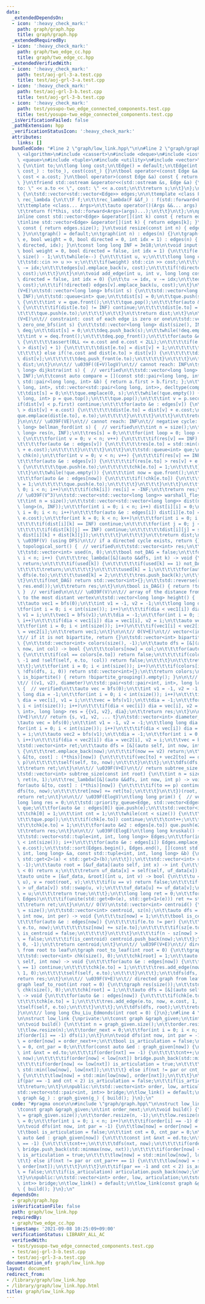 ```yaml
---
data:
  _extendedDependsOn:
  - icon: ':heavy_check_mark:'
    path: graph/graph.hpp
    title: graph/graph.hpp
  _extendedRequiredBy:
  - icon: ':heavy_check_mark:'
    path: graph/two_edge_cc.hpp
    title: graph/two_edge_cc.hpp
  _extendedVerifiedWith:
  - icon: ':heavy_check_mark:'
    path: test/aoj-grl-3-a.test.cpp
    title: test/aoj-grl-3-a.test.cpp
  - icon: ':heavy_check_mark:'
    path: test/aoj-grl-3-b.test.cpp
    title: test/aoj-grl-3-b.test.cpp
  - icon: ':heavy_check_mark:'
    path: test/yosupo-two_edge_connected_components.test.cpp
    title: test/yosupo-two_edge_connected_components.test.cpp
  _isVerificationFailed: false
  _pathExtension: hpp
  _verificationStatusIcon: ':heavy_check_mark:'
  attributes:
    links: []
  bundledCode: "#line 2 \"graph/low_link.hpp\"\n\n#line 2 \"graph/graph.hpp\"\n#include\
    \ <algorithm>\n#include <cassert>\n#include <deque>\n#include <iostream>\n#include\
    \ <queue>\n#include <tuple>\n#include <utility>\n#include <vector>\n\nstruct Edge\
    \ {\n\tint to;\n\tlong long cost;\n\tEdge() = default;\n\tEdge(int to_, long long\
    \ cost_) : to(to_), cost(cost_) {}\n\tbool operator<(const Edge &a) const { return\
    \ cost < a.cost; }\n\tbool operator>(const Edge &a) const { return cost > a.cost;\
    \ }\n\tfriend std::ostream &operator<<(std::ostream &s, Edge &a) {\n\t\ts << \"\
    to: \" << a.to << \", cost: \" << a.cost;\n\t\treturn s;\n\t}\n};\n\nclass graph\
    \ {\n\tstd::vector<std::vector<Edge>> edges;\n\n\ttemplate <class F>\n\tstruct\
    \ rec_lambda {\n\t\tF f;\n\t\trec_lambda(F &&f_) : f(std::forward<F>(f_)) {}\n\
    \t\ttemplate <class... Args>\n\t\tauto operator()(Args &&... args) const {\n\t\
    \t\treturn f(*this, std::forward<Args>(args)...);\n\t\t}\n\t};\n\npublic:\n\t\
    inline const std::vector<Edge> &operator[](int k) const { return edges[k]; }\n\
    \tinline std::vector<Edge> &operator[](int k) { return edges[k]; }\n\n\tint size()\
    \ const { return edges.size(); }\n\tvoid resize(const int n) { edges.resize(n);\
    \ }\n\n\tgraph() = default;\n\tgraph(int n) : edges(n) {}\n\tgraph(int n, int\
    \ e, bool weight = 0, bool directed = 0, int idx = 1) : edges(n) { input(e, weight,\
    \ directed, idx); }\n\tconst long long INF = 3e18;\n\n\tvoid input(int e = -1,\
    \ bool weight = 0, bool directed = false, int idx = 1) {\n\t\tif(e == -1) e =\
    \ size() - 1;\n\t\twhile(e--) {\n\t\t\tint u, v;\n\t\t\tlong long cost = 1;\n\t\
    \t\tstd::cin >> u >> v;\n\t\t\tif(weight) std::cin >> cost;\n\t\t\tu -= idx, v\
    \ -= idx;\n\t\t\tedges[u].emplace_back(v, cost);\n\t\t\tif(!directed) edges[v].emplace_back(u,\
    \ cost);\n\t\t}\n\t}\n\n\tvoid add_edge(int u, int v, long long cost = 1, bool\
    \ directed = false, int idx = 0) {\n\t\tu -= idx, v -= idx;\n\t\tedges[u].emplace_back(v,\
    \ cost);\n\t\tif(!directed) edges[v].emplace_back(u, cost);\n\t}\n\n\t// \u039F\
    (V+E)\n\tstd::vector<long long> bfs(int s) {\n\t\tstd::vector<long long> dist(size(),\
    \ INF);\n\t\tstd::queue<int> que;\n\t\tdist[s] = 0;\n\t\tque.push(s);\n\t\twhile(!que.empty())\
    \ {\n\t\t\tint v = que.front();\n\t\t\tque.pop();\n\t\t\tfor(auto &e : edges[v])\
    \ {\n\t\t\t\tif(dist[e.to] != INF) continue;\n\t\t\t\tdist[e.to] = dist[v] + e.cost;\n\
    \t\t\t\tque.push(e.to);\n\t\t\t}\n\t\t}\n\t\treturn dist;\n\t}\n\n\t// \u039F\
    (V+E)\n\t// constraint: cost of each edge is zero or one\n\tstd::vector<long long>\
    \ zero_one_bfs(int s) {\n\t\tstd::vector<long long> dist(size(), INF);\n\t\tstd::deque<int>\
    \ deq;\n\t\tdist[s] = 0;\n\t\tdeq.push_back(s);\n\t\twhile(!deq.empty()) {\n\t\
    \t\tint v = deq.front();\n\t\t\tdeq.pop_front();\n\t\t\tfor(auto &e : edges[v])\
    \ {\n\t\t\t\tassert(0LL <= e.cost and e.cost < 2LL);\n\t\t\t\tif(e.cost and dist[e.to]\
    \ > dist[v] + 1) {\n\t\t\t\t\tdist[e.to] = dist[v] + 1;\n\t\t\t\t\tdeq.push_back(e.to);\n\
    \t\t\t\t} else if(!e.cost and dist[e.to] > dist[v]) {\n\t\t\t\t\tdist[e.to] =\
    \ dist[v];\n\t\t\t\t\tdeq.push_front(e.to);\n\t\t\t\t}\n\t\t\t}\n\t\t}\n\t\treturn\
    \ dist;\n\t}\n\n\t// \u039F((E+V)logV)\n\t// cannot reach: INF\n\tstd::vector<long\
    \ long> dijkstra(int s) {  // verified\n\t\tstd::vector<long long> dist(size(),\
    \ INF);\n\t\tconst auto compare = [](const std::pair<long long, int> &a, const\
    \ std::pair<long long, int> &b) { return a.first > b.first; };\n\t\tstd::priority_queue<std::pair<long\
    \ long, int>, std::vector<std::pair<long long, int>>, decltype(compare)> que{compare};\n\
    \t\tdist[s] = 0;\n\t\tque.emplace(0, s);\n\t\twhile(!que.empty()) {\n\t\t\tstd::pair<long\
    \ long, int> p = que.top();\n\t\t\tque.pop();\n\t\t\tint v = p.second;\n\t\t\t\
    if(dist[v] < p.first) continue;\n\t\t\tfor(auto &e : edges[v]) {\n\t\t\t\tif(dist[e.to]\
    \ > dist[v] + e.cost) {\n\t\t\t\t\tdist[e.to] = dist[v] + e.cost;\n\t\t\t\t\t\
    que.emplace(dist[e.to], e.to);\n\t\t\t\t}\n\t\t\t}\n\t\t}\n\t\treturn dist;\n\t\
    }\n\n\t// \u039F(VE)\n\t// cannot reach: INF\n\t// negative cycle: -INF\n\tstd::vector<long\
    \ long> bellman_ford(int s) {  // verified\n\t\tint n = size();\n\t\tstd::vector<long\
    \ long> res(n, INF);\n\t\tres[s] = 0;\n\t\tfor(int loop = 0; loop < n - 1; loop++)\
    \ {\n\t\t\tfor(int v = 0; v < n; v++) {\n\t\t\t\tif(res[v] == INF) continue;\n\
    \t\t\t\tfor(auto &e : edges[v]) {\n\t\t\t\t\tres[e.to] = std::min(res[e.to], res[v]\
    \ + e.cost);\n\t\t\t\t}\n\t\t\t}\n\t\t}\n\t\tstd::queue<int> que;\n\t\tstd::vector<int>\
    \ chk(n);\n\t\tfor(int v = 0; v < n; v++) {\n\t\t\tif(res[v] == INF) continue;\n\
    \t\t\tfor(auto &e : edges[v]) {\n\t\t\t\tif(res[e.to] > res[v] + e.cost and !chk[e.to])\
    \ {\n\t\t\t\t\tque.push(e.to);\n\t\t\t\t\tchk[e.to] = 1;\n\t\t\t\t}\n\t\t\t}\n\
    \t\t}\n\t\twhile(!que.empty()) {\n\t\t\tint now = que.front();\n\t\t\tque.pop();\n\
    \t\t\tfor(auto &e : edges[now]) {\n\t\t\t\tif(!chk[e.to]) {\n\t\t\t\t\tchk[e.to]\
    \ = 1;\n\t\t\t\t\tque.push(e.to);\n\t\t\t\t}\n\t\t\t}\n\t\t}\n\t\tfor(int i =\
    \ 0; i < n; i++)\n\t\t\tif(chk[i]) res[i] = -INF;\n\t\treturn res;\n\t}\n\n\t\
    // \u039F(V^3)\n\tstd::vector<std::vector<long long>> warshall_floyd() {  // verified\n\
    \t\tint n = size();\n\t\tstd::vector<std::vector<long long>> dist(n, std::vector<long\
    \ long>(n, INF));\n\t\tfor(int i = 0; i < n; i++) dist[i][i] = 0;\n\t\tfor(int\
    \ i = 0; i < n; i++)\n\t\t\tfor(auto &e : edges[i]) dist[i][e.to] = std::min(dist[i][e.to],\
    \ e.cost);\n\t\tfor(int k = 0; k < n; k++)\n\t\t\tfor(int i = 0; i < n; i++) {\n\
    \t\t\t\tif(dist[i][k] == INF) continue;\n\t\t\t\tfor(int j = 0; j < n; j++) {\n\
    \t\t\t\t\tif(dist[k][j] == INF) continue;\n\t\t\t\t\tdist[i][j] = std::min(dist[i][j],\
    \ dist[i][k] + dist[k][j]);\n\t\t\t\t}\n\t\t\t}\n\t\treturn dist;\n\t}\n\n\t//\
    \ \u039F(V) (using DFS)\n\t// if a directed cycle exists, return {}\n\tstd::vector<int>\
    \ topological_sort() {  // verified\n\t\tstd::vector<int> res;\n\t\tint n = size();\n\
    \t\tstd::vector<int> used(n, 0);\n\t\tbool not_DAG = false;\n\t\tfor(int i = 0;\
    \ i < n; i++) {\n\t\t\trec_lambda([&](auto &&dfs, int k) -> void {\n\t\t\t\tif(not_DAG)\
    \ return;\n\t\t\t\tif(used[k]) {\n\t\t\t\t\tif(used[k] == 1) not_DAG = true;\n\
    \t\t\t\t\treturn;\n\t\t\t\t}\n\t\t\t\tused[k] = 1;\n\t\t\t\tfor(auto &e : edges[k])\
    \ dfs(e.to);\n\t\t\t\tused[k] = 2;\n\t\t\t\tres.push_back(k);\n\t\t\t})(i);\n\t\
    \t}\n\t\tif(not_DAG) return std::vector<int>{};\n\t\tstd::reverse(res.begin(),\
    \ res.end());\n\t\treturn res;\n\t}\n\n\tbool is_DAG() { return !topological_sort().empty();\
    \ }  // verified\n\n\t// \u039F(V)\n\t// array of the distance from each vertex\
    \ to the most distant vertex\n\tstd::vector<long long> height() {  // verified\n\
    \t\tauto vec1 = bfs(0);\n\t\tint v1 = -1, v2 = -1;\n\t\tlong long dia = -1;\n\t\
    \tfor(int i = 0; i < int(size()); i++)\n\t\t\tif(dia < vec1[i]) dia = vec1[i],\
    \ v1 = i;\n\t\tvec1 = bfs(v1);\n\t\tdia = -1;\n\t\tfor(int i = 0; i < int(size());\
    \ i++)\n\t\t\tif(dia < vec1[i]) dia = vec1[i], v2 = i;\n\t\tauto vec2 = bfs(v2);\n\
    \t\tfor(int i = 0; i < int(size()); i++)\n\t\t\tif(vec1[i] < vec2[i]) vec1[i]\
    \ = vec2[i];\n\t\treturn vec1;\n\t}\n\n\t// O(V+E)\n\t// vector<(int)(0 or 1)>\n\
    \t// if it is not bipartite, return {}\n\tstd::vector<int> bipartite_grouping()\
    \ {\n\t\tstd::vector<int> colors(size(), -1);\n\t\tauto dfs = [&](auto self, int\
    \ now, int col) -> bool {\n\t\t\tcolors[now] = col;\n\t\t\tfor(auto &e : edges[now])\
    \ {\n\t\t\t\tif(col == colors[e.to]) return false;\n\t\t\t\tif(colors[e.to] ==\
    \ -1 and !self(self, e.to, !col)) return false;\n\t\t\t}\n\t\t\treturn true;\n\
    \t\t};\n\t\tfor(int i = 0; i < int(size()); i++)\n\t\t\tif(colors[i] == -1 and\
    \ !dfs(dfs, i, 0)) return std::vector<int>{};\n\t\treturn colors;\n\t}\n\n\tbool\
    \ is_bipartite() { return !bipartite_grouping().empty(); }\n\n\t// \u039F(V+E)\n\
    \t// ((v1, v2), diameter)\n\tstd::pair<std::pair<int, int>, long long> diameter()\
    \ {  // verified\n\t\tauto vec = bfs(0);\n\t\tint v1 = -1, v2 = -1;\n\t\tlong\
    \ long dia = -1;\n\t\tfor(int i = 0; i < int(size()); i++)\n\t\t\tif(dia < vec[i])\
    \ dia = vec[i], v1 = i;\n\t\tvec = bfs(v1);\n\t\tdia = -1;\n\t\tfor(int i = 0;\
    \ i < int(size()); i++)\n\t\t\tif(dia < vec[i]) dia = vec[i], v2 = i;\n\t\tstd::pair<std::pair<int,\
    \ int>, long long> res = {{v1, v2}, dia};\n\t\treturn res;\n\t}\n\n\t// \u039F\
    (V+E)\n\t// return {s, v1, v2, ... t}\n\tstd::vector<int> diameter_path() {\n\t\
    \tauto vec = bfs(0);\n\t\tint v1 = -1, v2 = -1;\n\t\tlong long dia = -1;\n\t\t\
    for(int i = 0; i < int(size()); i++)\n\t\t\tif(dia < vec[i]) dia = vec[i], v1\
    \ = i;\n\t\tauto vec2 = bfs(v1);\n\t\tdia = -1;\n\t\tfor(int i = 0; i < int(size());\
    \ i++)\n\t\t\tif(dia < vec2[i]) dia = vec2[i], v2 = i;\n\t\tvec = bfs(v2);\n\t\
    \tstd::vector<int> ret;\n\t\tauto dfs = [&](auto self, int now, int p) -> void\
    \ {\n\t\t\tret.emplace_back(now);\n\t\t\tif(now == v2) return;\n\t\t\tfor(auto\
    \ &[to, cost] : (*this)[now]) {\n\t\t\t\tif(vec[to] + vec2[to] == dia and to !=\
    \ p)\n\t\t\t\t\tself(self, to, now);\n\t\t\t}\n\t\t};\n\t\tdfs(dfs, v1, -1);\n\
    \t\treturn ret;\n\t}\n\n\t// \u039F(V+E)\n\t// return subtree_size, root = root\n\
    \tstd::vector<int> subtree_size(const int root) {\n\t\tint n = size();\n\t\tstd::vector<int>\
    \ ret(n, 1);\n\t\trec_lambda([&](auto &&dfs, int now, int p) -> void {\n\t\t\t\
    for(auto &[to, cost] : (*this)[now]) {\n\t\t\t\tif(to == p) continue;\n\t\t\t\t\
    dfs(to, now);\n\t\t\t\tret[now] += ret[to];\n\t\t\t}\n\t\t})(root, -1);\n\t\t\
    return ret;\n\t}\n\n\t// \u039F(ElogV)\n\tlong long prim() {  // verified\n\t\t\
    long long res = 0;\n\t\tstd::priority_queue<Edge, std::vector<Edge>, std::greater<Edge>>\
    \ que;\n\t\tfor(auto &e : edges[0]) que.push(e);\n\t\tstd::vector<int> chk(size());\n\
    \t\tchk[0] = 1;\n\t\tint cnt = 1;\n\t\twhile(cnt < size()) {\n\t\t\tauto e = que.top();\n\
    \t\t\tque.pop();\n\t\t\tif(chk[e.to]) continue;\n\t\t\tcnt++;\n\t\t\tres += e.cost;\n\
    \t\t\tchk[e.to] = 1;\n\t\t\tfor(auto &e2 : edges[e.to]) que.push(e2);\n\t\t}\n\
    \t\treturn res;\n\t}\n\n\t// \u039F(ElogE)\n\tlong long kruskal() {  // verified\n\
    \t\tstd::vector<std::tuple<int, int, long long>> Edges;\n\t\tfor(int i = 0; i\
    \ < int(size()); i++)\n\t\t\tfor(auto &e : edges[i]) Edges.emplace_back(i, e.to,\
    \ e.cost);\n\t\tstd::sort(Edges.begin(), Edges.end(), [](const std::tuple<int,\
    \ int, long long> &a, const std::tuple<int, int, long long> &b) {\n\t\t\treturn\
    \ std::get<2>(a) < std::get<2>(b);\n\t\t});\n\t\tstd::vector<int> uf_data(size(),\
    \ -1);\n\t\tauto root = [&uf_data](auto self, int x) -> int {\n\t\t\tif(uf_data[x]\
    \ < 0) return x;\n\t\t\treturn uf_data[x] = self(self, uf_data[x]);\n\t\t};\n\t\
    \tauto unite = [&uf_data, &root](int u, int v) -> bool {\n\t\t\tu = root(root,\
    \ u), v = root(root, v);\n\t\t\tif(u == v) return false;\n\t\t\tif(uf_data[u]\
    \ > uf_data[v]) std::swap(u, v);\n\t\t\tuf_data[u] += uf_data[v];\n\t\t\tuf_data[v]\
    \ = u;\n\t\t\treturn true;\n\t\t};\n\t\tlong long ret = 0;\n\t\tfor(auto &e :\
    \ Edges)\n\t\t\tif(unite(std::get<0>(e), std::get<1>(e))) ret += std::get<2>(e);\n\
    \t\treturn ret;\n\t}\n\n\t// O(V)\n\tstd::vector<int> centroid() {\n\t\tint n\
    \ = size();\n\t\tstd::vector<int> centroid, sz(n);\n\t\tauto dfs = [&](auto self,\
    \ int now, int per) -> void {\n\t\t\tsz[now] = 1;\n\t\t\tbool is_centroid = true;\n\
    \t\t\tfor(auto &e : edges[now]) {\n\t\t\t\tif(e.to != per) {\n\t\t\t\t\tself(self,\
    \ e.to, now);\n\t\t\t\t\tsz[now] += sz[e.to];\n\t\t\t\t\tif(sz[e.to] > n / 2)\
    \ is_centroid = false;\n\t\t\t\t}\n\t\t\t}\n\t\t\tif(n - sz[now] > n / 2) is_centroid\
    \ = false;\n\t\t\tif(is_centroid) centroid.push_back(now);\n\t\t};\n\t\tdfs(dfs,\
    \ 0, -1);\n\t\treturn centroid;\n\t}\n\n\t// \u039F(V+E)\n\t// directed graph\
    \ from root to leaf\n\tgraph root_to_leaf(int root = 0) {\n\t\tgraph res(size());\n\
    \t\tstd::vector<int> chk(size(), 0);\n\t\tchk[root] = 1;\n\t\tauto dfs = [&](auto\
    \ self, int now) -> void {\n\t\t\tfor(auto &e : edges[now]) {\n\t\t\t\tif(chk[e.to]\
    \ == 1) continue;\n\t\t\t\tchk[e.to] = 1;\n\t\t\t\tres.add_edge(now, e.to, e.cost,\
    \ 1, 0);\n\t\t\t\tself(self, e.to);\n\t\t\t}\n\t\t};\n\t\tdfs(dfs, root);\n\t\t\
    return res;\n\t}\n\n\t// \u039F(V+E)\n\t// directed graph from leaf to root\n\t\
    graph leaf_to_root(int root = 0) {\n\t\tgraph res(size());\n\t\tstd::vector<int>\
    \ chk(size(), 0);\n\t\tchk[root] = 1;\n\t\tauto dfs = [&](auto self, int now)\
    \ -> void {\n\t\t\tfor(auto &e : edges[now]) {\n\t\t\t\tif(chk[e.to] == 1) continue;\n\
    \t\t\t\tchk[e.to] = 1;\n\t\t\t\tres.add_edge(e.to, now, e.cost, 1, 0);\n\t\t\t\
    \tself(self, e.to);\n\t\t\t}\n\t\t};\n\t\tdfs(dfs, root);\n\t\treturn res;\n\t\
    }\n\n\t// long long Chu_Liu_Edmonds(int root = 0) {}\n};\n#line 4 \"graph/low_link.hpp\"\
    \n\nstruct low_link {\nprivate:\n\tconst graph &graph_given;\n\tint order_next;\n\
    \n\tvoid build() {\n\t\tint n = graph_given.size();\n\t\torder.resize(n, -1);\n\
    \t\tlow.resize(n);\n\t\torder_next = 0;\n\t\tfor(int i = 0; i < n; i++)\n\t\t\t\
    if(order[i] == -1) dfs(i);\n\t}\n\n\tvoid dfs(int now, int par = -1) {\n\t\tlow[now]\
    \ = order[now] = order_next++;\n\t\tbool is_articulation = false;\n\t\tint cnt\
    \ = 0, cnt_par = 0;\n\t\tfor(const auto &ed : graph_given[now]) {\n\t\t\tconst\
    \ int &nxt = ed.to;\n\t\t\tif(order[nxt] == -1) {\n\t\t\t\tcnt++;\n\t\t\t\tdfs(nxt,\
    \ now);\n\t\t\t\tif(order[now] < low[nxt]) bridge.push_back(std::minmax(now, nxt));\n\
    \t\t\t\tif(order[now] <= low[nxt]) is_articulation = true;\n\t\t\t\tlow[now] =\
    \ std::min(low[now], low[nxt]);\n\t\t\t} else if(nxt != par or cnt_par++ == 1)\
    \ {\n\t\t\t\tlow[now] = std::min(low[now], order[nxt]);\n\t\t\t}\n\t\t}\n\t\t\
    if(par == -1 and cnt < 2) is_articulation = false;\n\t\tif(is_articulation) articulation.push_back(now);\n\
    \t\treturn;\n\t}\n\npublic:\n\tstd::vector<int> order, low, articulation;\n\t\
    std::vector<std::pair<int, int>> bridge;\n\tlow_link() = default;\n\tlow_link(const\
    \ graph &g_) : graph_given(g_) { build(); }\n};\n"
  code: "#pragma once\n\n#include \"graph/graph.hpp\"\n\nstruct low_link {\nprivate:\n\
    \tconst graph &graph_given;\n\tint order_next;\n\n\tvoid build() {\n\t\tint n\
    \ = graph_given.size();\n\t\torder.resize(n, -1);\n\t\tlow.resize(n);\n\t\torder_next\
    \ = 0;\n\t\tfor(int i = 0; i < n; i++)\n\t\t\tif(order[i] == -1) dfs(i);\n\t}\n\
    \n\tvoid dfs(int now, int par = -1) {\n\t\tlow[now] = order[now] = order_next++;\n\
    \t\tbool is_articulation = false;\n\t\tint cnt = 0, cnt_par = 0;\n\t\tfor(const\
    \ auto &ed : graph_given[now]) {\n\t\t\tconst int &nxt = ed.to;\n\t\t\tif(order[nxt]\
    \ == -1) {\n\t\t\t\tcnt++;\n\t\t\t\tdfs(nxt, now);\n\t\t\t\tif(order[now] < low[nxt])\
    \ bridge.push_back(std::minmax(now, nxt));\n\t\t\t\tif(order[now] <= low[nxt])\
    \ is_articulation = true;\n\t\t\t\tlow[now] = std::min(low[now], low[nxt]);\n\t\
    \t\t} else if(nxt != par or cnt_par++ == 1) {\n\t\t\t\tlow[now] = std::min(low[now],\
    \ order[nxt]);\n\t\t\t}\n\t\t}\n\t\tif(par == -1 and cnt < 2) is_articulation\
    \ = false;\n\t\tif(is_articulation) articulation.push_back(now);\n\t\treturn;\n\
    \t}\n\npublic:\n\tstd::vector<int> order, low, articulation;\n\tstd::vector<std::pair<int,\
    \ int>> bridge;\n\tlow_link() = default;\n\tlow_link(const graph &g_) : graph_given(g_)\
    \ { build(); }\n};\n"
  dependsOn:
  - graph/graph.hpp
  isVerificationFile: false
  path: graph/low_link.hpp
  requiredBy:
  - graph/two_edge_cc.hpp
  timestamp: '2021-09-08 10:25:09+09:00'
  verificationStatus: LIBRARY_ALL_AC
  verifiedWith:
  - test/yosupo-two_edge_connected_components.test.cpp
  - test/aoj-grl-3-b.test.cpp
  - test/aoj-grl-3-a.test.cpp
documentation_of: graph/low_link.hpp
layout: document
redirect_from:
- /library/graph/low_link.hpp
- /library/graph/low_link.hpp.html
title: graph/low_link.hpp
---
```

